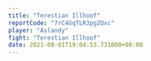 ```yaml
---
title: "Terestian Illhoof"
reportCode: "7rC4GqTLR3pgZQxc"
player: "Aslandy"
fight: "Terestian Illhoof"
date: 2021-08-01T19:04:53.731000+00:00
---
```

